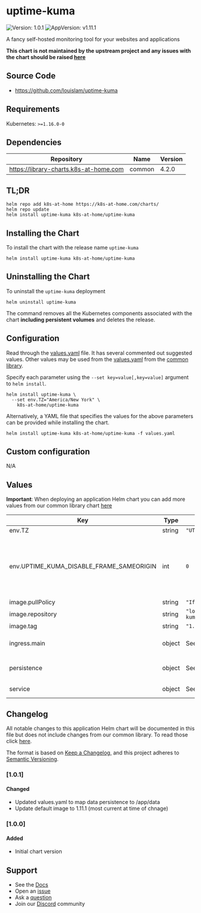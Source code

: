 # uptime-kuma

![Version: 1.0.1](https://img.shields.io/badge/Version-1.0.1-informational?style=flat-square) ![AppVersion: v1.11.1](https://img.shields.io/badge/AppVersion-v1.11.1-informational?style=flat-square)

A fancy self-hosted monitoring tool for your websites and applications

**This chart is not maintained by the upstream project and any issues with the chart should be raised [here](https://github.com/k8s-at-home/charts/issues/new/choose)**

## Source Code

* <https://github.com/louislam/uptime-kuma>

## Requirements

Kubernetes: `>=1.16.0-0`

## Dependencies

| Repository | Name | Version |
|------------|------|---------|
| https://library-charts.k8s-at-home.com | common | 4.2.0 |

## TL;DR

```console
helm repo add k8s-at-home https://k8s-at-home.com/charts/
helm repo update
helm install uptime-kuma k8s-at-home/uptime-kuma
```

## Installing the Chart

To install the chart with the release name `uptime-kuma`

```console
helm install uptime-kuma k8s-at-home/uptime-kuma
```

## Uninstalling the Chart

To uninstall the `uptime-kuma` deployment

```console
helm uninstall uptime-kuma
```

The command removes all the Kubernetes components associated with the chart **including persistent volumes** and deletes the release.

## Configuration

Read through the [values.yaml](./values.yaml) file. It has several commented out suggested values.
Other values may be used from the [values.yaml](https://github.com/k8s-at-home/library-charts/tree/main/charts/stable/common/values.yaml) from the [common library](https://github.com/k8s-at-home/library-charts/tree/main/charts/stable/common).

Specify each parameter using the `--set key=value[,key=value]` argument to `helm install`.

```console
helm install uptime-kuma \
  --set env.TZ="America/New York" \
    k8s-at-home/uptime-kuma
```

Alternatively, a YAML file that specifies the values for the above parameters can be provided while installing the chart.

```console
helm install uptime-kuma k8s-at-home/uptime-kuma -f values.yaml
```

## Custom configuration

N/A

## Values

**Important**: When deploying an application Helm chart you can add more values from our common library chart [here](https://github.com/k8s-at-home/library-charts/tree/main/charts/stable/common)

| Key | Type | Default | Description |
|-----|------|---------|-------------|
| env.TZ | string | `"UTC"` | Set the container timezone |
| env.UPTIME_KUMA_DISABLE_FRAME_SAMEORIGIN | int | `0` | Set the custom ssl cert path (string) UPTIME_KUMA_SSL_CERT: -- Set the custom ssl key path (string) UPTIME_KUMA_SSL_KEY: -- Set the frame same-origin policy (int) |
| image.pullPolicy | string | `"IfNotPresent"` | image pull policy |
| image.repository | string | `"louislam/uptime-kuma"` | image repository |
| image.tag | string | `"1.11.1"` | image tag |
| ingress.main | object | See values.yaml | Enable and configure ingress settings for the chart under this key. |
| persistence | object | See values.yaml | Configure persistence settings for the chart under this key. |
| service | object | See values.yaml | Configures service settings for the chart. |

## Changelog

All notable changes to this application Helm chart will be documented in this file but does not include changes from our common library. To read those click [here](https://github.com/k8s-at-home/library-charts/tree/main/charts/stable/common#changelog).

The format is based on [Keep a Changelog](https://keepachangelog.com/en/1.0.0/), and this project adheres to [Semantic Versioning](https://semver.org/spec/v2.0.0.html).

### [1.0.1]

#### Changed

- Updated values.yaml to map data persistence to /app/data
- Update default image to 1.11.1 (most current at time of chnage)

### [1.0.0]

#### Added

- Initial chart version

## Support

- See the [Docs](https://docs.k8s-at-home.com/our-helm-charts/getting-started/)
- Open an [issue](https://github.com/k8s-at-home/charts/issues/new/choose)
- Ask a [question](https://github.com/k8s-at-home/organization/discussions)
- Join our [Discord](https://discord.gg/sTMX7Vh) community

